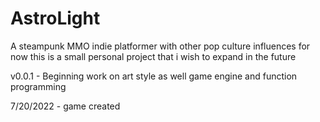 # AstroLight
A steampunk MMO indie platformer with other pop culture influences
for now this is a small personal project that i wish to expand in the future

v0.0.1 - Beginning work on art style as well game engine and function programming

7/20/2022 - game created
